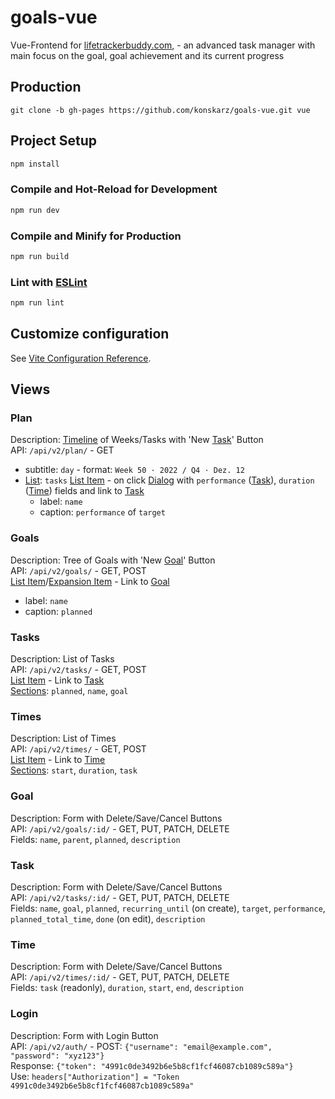 # goals-vue

Vue-Frontend for [lifetrackerbuddy.com](https://lifetrackerbuddy.com/), - an advanced task manager with main focus on the goal, goal achievement and its current progress

## Production

```
git clone -b gh-pages https://github.com/konskarz/goals-vue.git vue
```

## Project Setup

```sh
npm install
```

### Compile and Hot-Reload for Development

```sh
npm run dev
```

### Compile and Minify for Production

```sh
npm run build
```

### Lint with [ESLint](https://eslint.org/)

```sh
npm run lint
```

## Customize configuration

See [Vite Configuration Reference](https://vitejs.dev/config/).

## Views

### Plan

Description: [Timeline](https://quasar.dev/vue-components/timeline) of Weeks/Tasks with 'New [Task](#task)' Button\
API: `/api/v2/plan/` - GET

- subtitle: `day` - format: `Week 50 · 2022 / Q4 · Dez. 12`
- [List](https://quasar.dev/vue-components/list-and-list-items): `tasks`
  [List Item](https://quasar.dev/vue-components/list-and-list-items) - on click [Dialog](https://quasar.dev/quasar-plugins/dialog) with `performance` ([Task](#task)), `duration` ([Time](#time)) fields and link to [Task](#task)
  - label: `name`
  - caption: `performance` of `target`

### Goals

Description: Tree of Goals with 'New [Goal](#goal)' Button\
API: `/api/v2/goals/` - GET, POST\
[List Item](https://quasar.dev/vue-components/list-and-list-items)/[Expansion Item](https://quasar.dev/vue-components/expansion-item) - Link to [Goal](#goal)

- label: `name`
- caption: `planned`

### Tasks

Description: List of Tasks\
API: `/api/v2/tasks/` - GET, POST\
[List Item](https://quasar.dev/vue-components/list-and-list-items) - Link to [Task](#task)\
[Sections](https://quasar.dev/vue-components/list-and-list-items#qitemsection-api): `planned`, `name`, `goal`

### Times

Description: List of Times\
API: `/api/v2/times/` - GET, POST\
[List Item](https://quasar.dev/vue-components/list-and-list-items) - Link to [Time](#time)\
[Sections](https://quasar.dev/vue-components/list-and-list-items#qitemsection-api): `start`, `duration`, `task`

### Goal

Description: Form with Delete/Save/Cancel Buttons\
API: `/api/v2/goals/:id/` - GET, PUT, PATCH, DELETE\
Fields: `name`, `parent`, `planned`, `description`

### Task

Description: Form with Delete/Save/Cancel Buttons\
API: `/api/v2/tasks/:id/` - GET, PUT, PATCH, DELETE\
Fields: `name`, `goal`, `planned`, `recurring_until` (on create), `target`, `performance`, `planned_total_time`, `done` (on edit), `description`

### Time

Description: Form with Delete/Save/Cancel Buttons\
API: `/api/v2/times/:id/` - GET, PUT, PATCH, DELETE\
Fields: `task` (readonly), `duration`, `start`, `end`, `description`

### Login

Description: Form with Login Button\
API: `/api/v2/auth/` - POST: `{"username": "email@example.com", "password": "xyz123"}`\
Response: `{"token": "4991c0de3492b6e5b8cf1fcf46087cb1089c589a"}`\
Use: `headers["Authorization"] = "Token 4991c0de3492b6e5b8cf1fcf46087cb1089c589a"`
